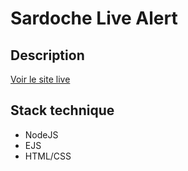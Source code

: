 # **Sardoche Live Alert**

## Description
[Voir le site live](https://sardalert.azurewebsites.net/)

## Stack technique
- NodeJS
- EJS
- HTML/CSS